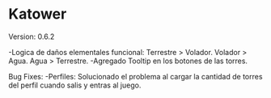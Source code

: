 # Katower
 
Version: 0.6.2

-Logica de daños elementales funcional:
    Terrestre > Volador.
Volador > Agua.
Agua > Terrestre.
-Agregado Tooltip en los botones de las torres.

Bug Fixes:
-Perfiles:
Solucionado el problema al cargar la cantidad de torres del perfil cuando salis y entras al juego.
